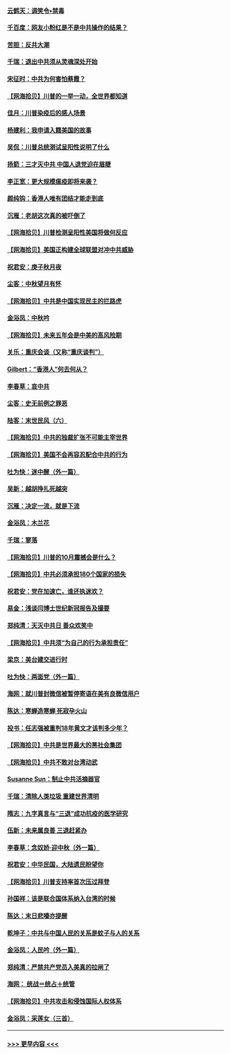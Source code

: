 #### [云鹤天：调笑令▪禁毒](../pages/nsc993/n12462975.md?t=10090751) 
#### [千百度：网友小粉红是不是中共操作的结果？](../pages/nsc993/n12461025.md?t=10090751) 
#### [苦胆：反共大潮](../pages/nsc993/n12459469.md?t=10090751) 
#### [千瑞：退出中共须从灵魂深处开始](../pages/nsc993/n12459437.md?t=10090751) 
#### [宋征时：中共为何害怕蔡霞？](../pages/nsc993/n12459097.md?t=10090751) 
#### [【网海拾贝】川普的一举一动，全世界都知道](../pages/nsc993/n12458825.md?t=10090751) 
#### [佳月：川普染疫后的感人场景](../pages/nsc993/n12456994.md?t=10090751) 
#### [杨建利：我申请入籍美国的故事](../pages/nsc993/n12455635.md?t=10090751) 
#### [吴侃：川普总统测试呈阳性说明了什么](../pages/nsc993/n12451869.md?t=10090751) 
#### [扬箭：三才灭中共 中国人退党迫在眉睫](../pages/nsc993/n12451842.md?t=10090751) 
#### [李正宽：更大规模瘟疫即将来袭？](../pages/nsc993/n12451455.md?t=10090751) 
#### [颜纯钩：香港人唯有团结才能走到底](../pages/nsc993/n12450870.md?t=10090751) 
#### [沉雁：老胡这次真的被吓倒了](../pages/nsc993/n12449796.md?t=10090751) 
#### [【网海拾贝】川普检测呈阳性美国将做何反应](../pages/nsc993/n12449042.md?t=10090751) 
#### [【网海拾贝】美国正构建全球联盟对冲中共威胁](../pages/nsc993/n12446580.md?t=10090751) 
#### [祝君安：庚子秋月夜](../pages/nsc993/n12445870.md?t=10090751) 
#### [尘客：中秋望月有怀](../pages/nsc993/n12444632.md?t=10090751) 
#### [【网海拾贝】中共是中国实现民主的拦路虎](../pages/nsc993/n12443573.md?t=10090751) 
#### [金浴凤：中秋吟](../pages/nsc993/n12441773.md?t=10090751) 
#### [【网海拾贝】未来五年会是中美的高风险期](../pages/nsc993/n12440760.md?t=10090751) 
#### [关乐：重庆会谈（又称“重庆谈判”）](../pages/nsc993/n12437525.md?t=10090751) 
#### [Gilbert：“香港人”何去何从？](../pages/nsc993/n12435894.md?t=10090751) 
#### [李春草：哀中共](../pages/nsc993/n12435874.md?t=10090751) 
#### [尘客：史无前例之罪恶](../pages/nsc993/n12435762.md?t=10090751) 
#### [陆客：末世民风（六）](../pages/nsc993/n12435354.md?t=10090751) 
#### [【网海拾贝】中共的独裁扩张不可能主宰世界](../pages/nsc993/n12435151.md?t=10090751) 
#### [【网海拾贝】美国不会再容忍配合中共的行为](../pages/nsc993/n12433808.md?t=10090751) 
#### [吐为快：迷中醒（外一篇）](../pages/nsc993/n12433585.md?t=10090751) 
#### [吴新：越胡挣扎死越突](../pages/nsc993/n12433562.md?t=10090751) 
#### [沉雁：决定一流，就是下流](../pages/nsc993/n12432128.md?t=10090751) 
#### [金浴凤：木兰花](../pages/nsc993/n12432124.md?t=10090751) 
#### [千瑞：寥落](../pages/nsc993/n12432071.md?t=10090751) 
#### [【网海拾贝】川普的10月震撼会是什么？](../pages/nsc993/n12431624.md?t=10090751) 
#### [【网海拾贝】中共必须承担180个国家的损失](../pages/nsc993/n12428893.md?t=10090751) 
#### [祝君安：党在加速亡，谁还执迷欢？](../pages/nsc993/n12428652.md?t=10090751) 
#### [易金：浅谈闫博士世纪新冠报告及撮要](../pages/nsc993/n12426822.md?t=10090751) 
#### [郑纯清：天灭中共日 善众欢笑中](../pages/nsc993/n12426784.md?t=10090751) 
#### [【网海拾贝】中共须“为自己的行为承担责任”](../pages/nsc993/n12426067.md?t=10090751) 
#### [梁京：美台建交进行时](../pages/nsc993/n12424066.md?t=10090751) 
#### [吐为快：两面党（外一篇）](../pages/nsc993/n12424043.md?t=10090751) 
#### [海网：就川普封微信被暂停寄语在美有良微信用户](../pages/nsc993/n12424021.md?t=10090751) 
#### [陈达：寒蝉造寒蝉 死寂孕火山](../pages/nsc993/n12423958.md?t=10090751) 
#### [投书：任志强被重判18年黄文才该判多少年？](../pages/nsc993/n12423672.md?t=10090751) 
#### [【网海拾贝】中共是世界最大的黑社会集团](../pages/nsc993/n12423543.md?t=10090751) 
#### [【网海拾贝】中共不敢对台湾动武](../pages/nsc993/n12421418.md?t=10090751) 
#### [Susanne Sun：制止中共活摘器官](../pages/nsc993/n12419654.md?t=10090751) 
#### [千瑞：清除人类垃圾 重建世界清明](../pages/nsc993/n12419414.md?t=10090751) 
#### [隋志：九字真言与“三退”成功抗疫的医学研究](../pages/nsc993/n12419248.md?t=10090751) 
#### [伍新：未来属良善 三退赶紧办](../pages/nsc993/n12418496.md?t=10090751) 
#### [李春草：念奴娇·迎中秋（外一篇）](../pages/nsc993/n12418465.md?t=10090751) 
#### [祝君安：中华民国，大陆遗民盼望你](../pages/nsc993/n12418089.md?t=10090751) 
#### [【网海拾贝】川普支持率首次压过拜登](../pages/nsc993/n12418050.md?t=10090751) 
#### [孙国祥：该是联合国体系纳入台湾的时候](../pages/nsc993/n12417369.md?t=10090751) 
#### [陈达：末日悲嚎亦提醒](../pages/nsc993/n12416736.md?t=10090751) 
#### [乾坤子：中共与中国人民的关系是蚊子与人的关系](../pages/nsc993/n12416632.md?t=10090751) 
#### [金浴凤：人民吟（外一篇）](../pages/nsc993/n12416567.md?t=10090751) 
#### [郑纯清：严禁共产党员入美真的拉闸了](../pages/nsc993/n12416550.md?t=10090751) 
#### [海网： 统战＝统占＋统管](../pages/nsc993/n12416404.md?t=10090751) 
#### [【网海拾贝】中共攻击和侵蚀国际人权体系](../pages/nsc993/n12416250.md?t=10090751) 
#### [金浴凤：采莲女（三首）](../pages/nsc993/n12415517.md?t=10090751) 

----
#### [ >>> 更早内容 <<< ](../indexes/nsc993-earlier.md)
